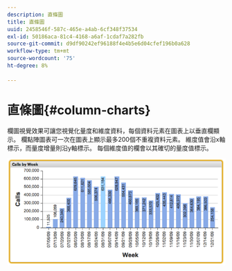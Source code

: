 ```yaml
---
description: 直條圖
title: 直條圖
uuid: 2458546f-587c-465e-a4ab-6cf348f37534
exl-id: 50186aca-81c4-4168-a6af-1cdaf7a282fb
source-git-commit: d9df90242ef96188f4e4b5e6d04cfef196b0a628
workflow-type: tm+mt
source-wordcount: '75'
ht-degree: 8%

---
```


# 直條圖{#column-charts}

欄圖視覺效果可讓您視覺化量度和維度資料，每個資料元素在圖表上以垂直欄顯示。 欄點陣圖表可一次在圖表上顯示最多200個不重複資料元素。 維度值會沿x軸標示，而量度增量則沿y軸標示。 每個維度值的欄會以其確切的量度值標示。

![](assets/column1.png)
